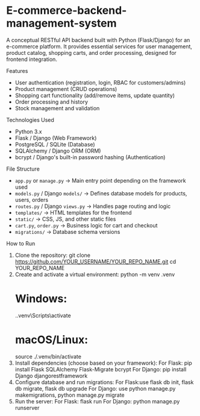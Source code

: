 # E-commerce-backend-management-system
A conceptual RESTful API backend built with Python (Flask/Django) for an e-commerce platform. It provides essential services for user management, product catalog, shopping carts, and order processing, designed for frontend integration.

Features
- User authentication (registration, login, RBAC for customers/admins)  
- Product management (CRUD operations)  
- Shopping cart functionality (add/remove items, update quantity)  
- Order processing and history  
- Stock management and validation

Technologies Used
- Python 3.x  
- Flask / Django (Web Framework)  
- PostgreSQL / SQLite (Database)  
- SQLAlchemy / Django ORM (ORM)  
- bcrypt / Django's built-in password hashing (Authentication)

File Structure
- `app.py` or `manage.py` → Main entry point depending on the framework used  
- `models.py` / Django `models/` → Defines database models for products, users, orders  
- `routes.py` / Django `views.py` → Handles page routing and logic  
- `templates/` → HTML templates for the frontend  
- `static/` → CSS, JS, and other static files  
- `cart.py`, `order.py` → Business logic for cart and checkout  
- `migrations/` → Database schema versions

How to Run
1. Clone the repository:
   git clone https://github.com/YOUR_USERNAME/YOUR_REPO_NAME.git
   cd YOUR_REPO_NAME
2. Create and activate a virtual environment:
   python -m venv .venv
   # Windows:
   .\.venv\Scripts\activate
   # macOS/Linux:
   source ./.venv/bin/activate
3. Install dependencies (choose based on your framework):
   For Flask:
   pip install Flask SQLAlchemy Flask-Migrate bcrypt
   For Django:
   pip install Django djangorestframework
4. Configure database and run migrations:
   For Flask:use flask db init, flask db migrate, flask db upgrade
   For Django: use python manage.py makemigrations, python manage.py migrate
5. Run the server:
   For Flask:
   flask run
   For Django:
   python manage.py runserver







